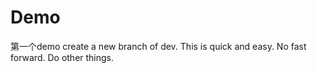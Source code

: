 # Demo
第一个demo
create a new branch of dev.
This is quick and easy.
No fast forward.
Do other things.
